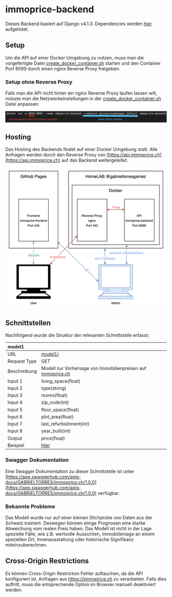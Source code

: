 # immoprice-backend
Dieses Backend basiert auf Django v4.1.3. Dependencies werden [hier](https://github.com/Immobilienrechner-Challenge/immoprice-backend/blob/main/requirements.txt) aufgelistet.
## Setup
Um die API auf einer Docker Umgebung zu nutzen, muss man die vorgefertigte Datei [create_docker_container.sh](https://github.com/Immobilienrechner-Challenge/immoprice-backend/blob/main/create_docker_container.sh) starten und den Container Port 8099 durch einen nginx Reverse Proxy freigeben. 
### Setup ohne Reverse Proxy
Falls man die API nicht hinter ein nginx Reverse Proxy laufen lassen will, müsste man die Netzwerkeinstellungen in der [create_docker_container.sh](https://github.com/Immobilienrechner-Challenge/immoprice-backend/blob/main/create_docker_container.sh) Datei anpassen:

![Einstellung Docker](img/EinstellungDocker.png)

## Hosting
Das Hosting des Backends findet auf einer Docker Umgebung statt. Alle Anfragen werden durch den Reverse Proxy von [https://api.immoprice.ch](https://api.immoprice.ch) auf das Backend weitergeleitet. 

![Immoprice Hosting](img/Setup.png)

## Schnittstellen
Nachfolgend wurde die Struktur der relevanten Schnittstelle erfasst:

| model1       | |
|:---|:---|
| URL          | [model1/](https://api.immoprice.ch/model1/) |
| Request Type | GET |
| Beschreibung | Modell zur Vorhersage von Immobilienpreisen auf [immoprice.ch](https://immoprice.ch) |
| Input 1 | living_space(float) |
| Input 2 | type(string) |
| Input 3 | rooms(float) |
| Input 4 | zip_code(int) |
| Input 5 | floor_space(float) |
| Input 6 | plot_area(float) |
| Input 7 | last_refurbishment(int) |
| Input 8 | year_built(int) |
| Output       | price(float) |
| Beispiel     | [Hier](https://api.immoprice.ch/model1/?living_space=200&type=villa&rooms=10&zip_code=8050&floor_space=300&plot_area=500&last_refurbishment=2020&year_built=2010) |

### Swagger Dokumentation
Eine Swagger Dokumentation zu dieser Schnittstelle ist unter [https://app.swaggerhub.com/apis-docs/GABRIELTORRES/immoprice.ch/1.0.0](https://app.swaggerhub.com/apis-docs/GABRIELTORRES/immoprice.ch/1.0.0) verfügbar.

### Bekannte Probleme
Das Modell wurde nur auf einer kleinen Stichprobe von Daten aus der Schweiz trainiert. Deswegen können einige Prognosen eine starke Abweichung vom realen Preis haben.
Das Modell ist nicht in der Lage spezielle Fälle, wie z.B. wertvolle Aussichten, Immobilienlage an einem speziellen Ort, Innenausstattung oder historische Signifikanz miteinzuberechnen. 

## Cross-Origin Restrictions
Es können Cross-Origin Restriction Fehler auftauchen, da die API konfiguriert ist, Anfragen aus https://immoprice.ch zu verarbeiten. Falls dies auftritt, muss die entsprechende Option im Browser manuell deaktiviert werden.
